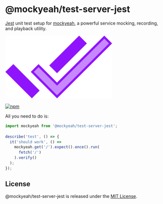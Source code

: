 # @mockyeah/test-server-jest

[Jest](https://jestjs.io) unit test setup for [mockyeah](https://github.com/mockyeah/mockyeah),
a powerful service mocking, recording, and playback utility.

<img src="https://raw.githubusercontent.com/mockyeah/mockyeah/master/packages/mockyeah-docs/src/images/logo/mockyeah-600.png" height="200" />

[![npm](https://img.shields.io/npm/v/@mockyeah/test-server-jest.svg)](https://www.npmjs.com/package/@mockyeah/test-server-jest)

All you need to do is:

```js
import mockyeah from '@mockyeah/test-server-jest';

describe('test', () => {
  it('should work', () =>
    mockyeah.get('/').expect().once().run(
      fetch('/')
    ).verify()
  );
});
```

## License

@mockyeah/test-server-jest is released under the [MIT License](https://opensource.org/licenses/MIT).
